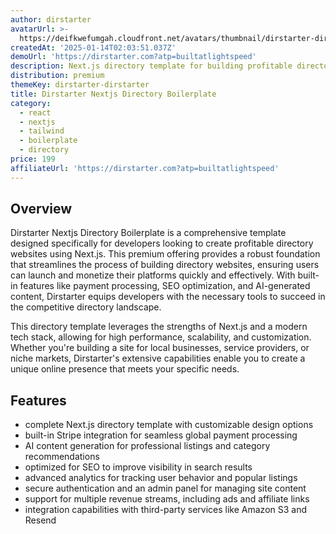 ```yaml
---
author: dirstarter
avatarUrl: >-
  https://deifkwefumgah.cloudfront.net/avatars/thumbnail/dirstarter-dirstarter-avatar-medium.webp?t=1756943515541
createdAt: '2025-01-14T02:03:51.037Z'
demoUrl: 'https://dirstarter.com?atp=builtatlightspeed'
description: Next.js directory template for building profitable directory websites.
distribution: premium
themeKey: dirstarter-dirstarter
title: Dirstarter Nextjs Directory Boilerplate
category:
  - react
  - nextjs
  - tailwind
  - boilerplate
  - directory
price: 199
affiliateUrl: 'https://dirstarter.com?atp=builtatlightspeed'
---
```

## Overview
Dirstarter Nextjs Directory Boilerplate is a comprehensive template designed specifically for developers looking to create profitable directory websites using Next.js. This premium offering provides a robust foundation that streamlines the process of building directory websites, ensuring users can launch and monetize their platforms quickly and effectively. With built-in features like payment processing, SEO optimization, and AI-generated content, Dirstarter equips developers with the necessary tools to succeed in the competitive directory landscape.

This directory template leverages the strengths of Next.js and a modern tech stack, allowing for high performance, scalability, and customization. Whether you're building a site for local businesses, service providers, or niche markets, Dirstarter's extensive capabilities enable you to create a unique online presence that meets your specific needs.

## Features
- complete Next.js directory template with customizable design options
- built-in Stripe integration for seamless global payment processing
- AI content generation for professional listings and category recommendations
- optimized for SEO to improve visibility in search results
- advanced analytics for tracking user behavior and popular listings
- secure authentication and an admin panel for managing site content
- support for multiple revenue streams, including ads and affiliate links
- integration capabilities with third-party services like Amazon S3 and Resend
